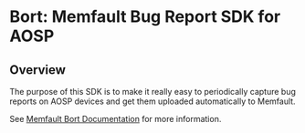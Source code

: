 # Bort: Memfault Bug Report SDK for AOSP

## Overview

The purpose of this SDK is to make it really easy to periodically capture bug
reports on AOSP devices and get them uploaded automatically to Memfault.

See
[Memfault Bort Documentation](http://docs.memfault.com/docs/android/android-bort)
for more information.
